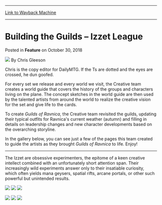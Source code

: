 
---
[Link to Wayback Machine](https://web.archive.org/web/20211208192945/https://magic.wizards.com/en/articles/archive/feature/building-guilds-izzet-league-2018-10-30)

[_metadata_:author]:- "Chris Gleeson"
[_metadata_:description]:- "Each guild on Ravnica has its own style, history, and personality, all fleshed out and solidified in our internal world guide."
[_metadata_:generator]:- "Drupal 7 (http://drupal.org)"
[_metadata_:node]:- "1357321"
[_metadata_:publish_date]:- "2018-10-30"
[_metadata_:source]:- "div-main-content"
[_metadata_:title]:- "Building the Guilds – Izzet League"
[_metadata_:wayback_capture_timestamp]:- "2021-12-08 19:29:45"
[_metadata_:wayback_raw_url]:- "https://web.archive.org/web/20211208192945id_/https://magic.wizards.com/en/articles/archive/feature/building-guilds-izzet-league-2018-10-30"
[_metadata_:wayback_url]:- "https://magic.wizards.com/en/articles/archive/feature/building-guilds-izzet-league-2018-10-30"
---


Building the Guilds – Izzet League
==================================



 Posted in **Feature**
 on October 30, 2018 






![](https://media.magic.wizards.com/styles/auth_small/public/images/person/author_Gleeson.jpg)
By Chris Gleeson




 Chris is the copy editor for DailyMTG. If the Ts are dotted and the eyes are crossed, he dun goofed. 






For every set we release and every world we visit, the Creative team creates a world guide that covers the history of the groups and characters living on the plane. The concept sketches in the world guide are then used by the talented artists from around the world to realize the creative vision for the set and give life to the cards.


To create *Guilds of Ravnica*, the Creative team revisited the guilds, updating their typical outfits for Ravnica's current weather (autumn) and filling in details on leadership changes and new character developments based on the overarching storyline.


In the gallery below, you can see just a few of the pages this team created to guide the artists as they brought *Guilds of Ravnica* to life. Enjoy!




---

The Izzet are obsessive experimenters, the epitome of a keen creative intellect combined with an unfortunately short attention span. Their increasingly wild experiments answer only to their insatiable curiosity, which often yields mana geysers, spatial rifts, arcane portals, or other such powerful but unintended results.





[![](https://media.magic.wizards.com/PtpoWyR0gB.jpg)](https://magic.wizards.com/sites/mtg/files/PtpoWyR0gB.jpg)
[![](https://media.magic.wizards.com/XeL5GRbDPE.jpg)](https://magic.wizards.com/sites/mtg/files/XeL5GRbDPE.jpg)
[![](https://media.magic.wizards.com/UJK4RkpKsv.jpg)](https://magic.wizards.com/sites/mtg/files/UJK4RkpKsv.jpg)

[![](https://media.magic.wizards.com/PtpoWyR0gB.jpg)](#)  [![](https://media.magic.wizards.com/XeL5GRbDPE.jpg)](#)  [![](https://media.magic.wizards.com/UJK4RkpKsv.jpg)](#)







